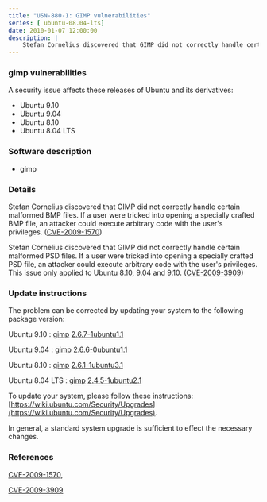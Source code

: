 ```yaml
---
title: "USN-880-1: GIMP vulnerabilities"
series: [ ubuntu-08.04-lts]
date: 2010-01-07 12:00:00
description: |
    Stefan Cornelius discovered that GIMP did not correctly handle certain malformed BMP files. If a user were tricked into opening a specially crafted BMP file, an attacker could execute arbitrary code with the user&#39;s privileges. ([CVE-2009-1570](http://people.ubuntu.com/~ubuntu-security/cve/CVE-2009-1570))
--- 
```

 
### gimp vulnerabilities

A security issue affects these releases of Ubuntu and its derivatives:

* Ubuntu 9.10
* Ubuntu 9.04
* Ubuntu 8.10
* Ubuntu 8.04 LTS

### Software description

* gimp 

### Details

Stefan Cornelius discovered that GIMP did not correctly handle certain malformed BMP files. If a user were tricked into opening a specially crafted BMP file, an attacker could execute arbitrary code with the user&#39;s privileges. ([CVE-2009-1570](http://people.ubuntu.com/~ubuntu-security/cve/CVE-2009-1570))

Stefan Cornelius discovered that GIMP did not correctly handle certain malformed PSD files. If a user were tricked into opening a specially crafted PSD file, an attacker could execute arbitrary code with the user&#39;s privileges. This issue only applied to Ubuntu 8.10, 9.04 and 9.10. ([CVE-2009-3909](http://people.ubuntu.com/~ubuntu-security/cve/CVE-2009-3909)) 

### Update instructions

The problem can be corrected by updating your system to the following package version:

Ubuntu 9.10
 : [gimp](https://launchpad.net/ubuntu/+source/gimp) <span> [2.6.7-1ubuntu1.1](https://launchpad.net/ubuntu/+source/gimp/2.6.7-1ubuntu1.1) </span> 

Ubuntu 9.04
 : [gimp](https://launchpad.net/ubuntu/+source/gimp) <span> [2.6.6-0ubuntu1.1](https://launchpad.net/ubuntu/+source/gimp/2.6.6-0ubuntu1.1) </span> 

Ubuntu 8.10
 : [gimp](https://launchpad.net/ubuntu/+source/gimp) <span> [2.6.1-1ubuntu3.1](https://launchpad.net/ubuntu/+source/gimp/2.6.1-1ubuntu3.1) </span> 

Ubuntu 8.04 LTS
 : [gimp](https://launchpad.net/ubuntu/+source/gimp) <span> [2.4.5-1ubuntu2.1](https://launchpad.net/ubuntu/+source/gimp/2.4.5-1ubuntu2.1) </span> 

To update your system, please follow these instructions: [https://wiki.ubuntu.com/Security/Upgrades](https://wiki.ubuntu.com/Security/Upgrades).

In general, a standard system upgrade is sufficient to effect the necessary changes. 

### References

 [CVE-2009-1570](http://people.ubuntu.com/~ubuntu-security/cve/CVE-2009-1570), 

 [CVE-2009-3909](http://people.ubuntu.com/~ubuntu-security/cve/CVE-2009-3909)
 
